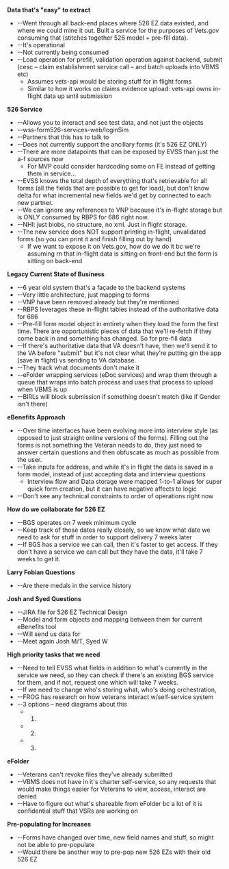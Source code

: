 **Data that&#39;s &quot;easy&quot; to extract**

- --Went through all back-end places where 526 EZ data existed, and where we could mine it out. Built a service for the purposes of Vets.gov consuming that (stitches together 526 model + pre-fill data).
- --It&#39;s operational
- --Not currently being consumed
- --Load operation for prefill, validation operation against backend, submit (cesc – claim establishment service call – and batch uploads into VBMS etc)
  - Assumes vets-api would be storing stuff for in flight forms
  - Similar to how it works on claims evidence upload: vets-api owns in-flight data up until submission

**526 Service**

- --Allows you to interact and see test data, and not just the objects
- --wss-form526-services-web/loginSim
- --Partners that this has to talk to
- --Does not currently support the ancillary forms (it&#39;s 526 EZ ONLY)
- --There are more datapoints that can be exposed by EVSS than just the a-f sources now
  - For MVP could consider hardcoding some on FE instead of getting them in service…
- --EVSS knows the total depth of everything that&#39;s retrievable for all forms (all the fields that are possible to get for load), but don&#39;t know delta for what incremental new fields we&#39;d get by connected to each new partner.
- --We can ignore any references to VNP because it&#39;s in-flight storage but is ONLY consumed by RBPS for 686 right now.
- --NHI: just blobs, no structure, no xml. Just in flight storage.
- --The new service does NOT support printing in-flight, unvalidated forms (so you can print it and finish filling out by hand)
  - If we want to expose it on Vets.gov, how do we do it bc we&#39;re assuming rn that in-flight data is sitting on front-end but the form is sitting on back-end

**Legacy Current State of Business**

- --6 year old system that&#39;s a façade to the backend systems
- --Very little architecture, just mapping to forms
- --VNP have been removed already but they&#39;re mentioned
- --RBPS leverages these in-flight tables instead of the authoritative data for 686
- --Pre-fill form model object in entirety when they load the form the first time. There are opportunistic pieces of data that we&#39;ll re-fetch if they come back in and something has changed. So for pre-fill data
- --If there&#39;s authoritative data that VA doesn&#39;t have, then we&#39;ll send it to the VA before &quot;submit&quot; but it&#39;s not clear what they&#39;re putting gin the app (save in flight) vs sending to VA database.
- --They track what documents don&#39;t make it
- --eFolder wrapping services (eDoc services) and wrap them through a queue that wraps into batch process and uses that process to upload when VBMS is up
- --BIRLs will block submission if something doesn&#39;t match (like if Gender isn&#39;t there)

**eBenefits Approach**

- --Over time interfaces have been evolving more into interview style (as opposed to just straight online versions of the forms). Filling out the forms is not something the Veteran needs to do, they just need to answer certain questions and then obfuscate as much as possible from the user.
- --Take inputs for address, and while it&#39;s in flight the data is saved in a form model, instead of just accepting data and interview questions
  - Interview flow and Data storage were mapped 1-to-1 allows for super quick form creation, but it can have negative affects to logic
- --Don&#39;t see any technical constraints to order of operations right now

**How do we collaborate for 526 EZ**

- --BGS operates on 7 week minimum cycle
- --Keep track of those dates really closely, so we know what date we need to ask for stuff in order to support delivery 7 weeks later
- --If BGS has a service we can call, then it&#39;s faster to get access. If they don&#39;t have a service we can call but they have the data, it&#39;ll take 7 weeks to get it.

**Larry Fobian Questions**

- --Are there medals in the service history

**Josh and Syed Questions**

- --JIRA file for 526 EZ Technical Design
- --Model and form objects and mapping between them for current eBenefits tool
- --Will send us data for
- --Meet again Josh M/T, Syed W

**High priority tasks that we need**

- --Need to tell EVSS what fields in addition to what&#39;s currently in the service we need, so they can check if there&#39;s an existing BGS service for them, and if not, request one which will take 7 weeks.
- --If we need to change who&#39;s storing what, who&#39;s doing orchestration,
- --FROG has research on how veterans interact w/self-service system
- --3 options – need diagrams about this
  - 1)
  - 2)
  - 3)

**eFolder**

- --Veterans can&#39;t revoke files they&#39;ve already submitted
- --VBMS does not have in it&#39;s charter self-service, so any requests that would make things easier for Veterans to view, access, interact are denied
- --Have to figure out what&#39;s shareable from eFolder bc a lot of it is confidential stuff that VSRs are working on

**Pre-populating for Increases**

- --Forms have changed over time, new field names and stuff, so might not be able to pre-populate
- --Would there be another way to pre-pop new 526 EZs with their old 526 EZ
